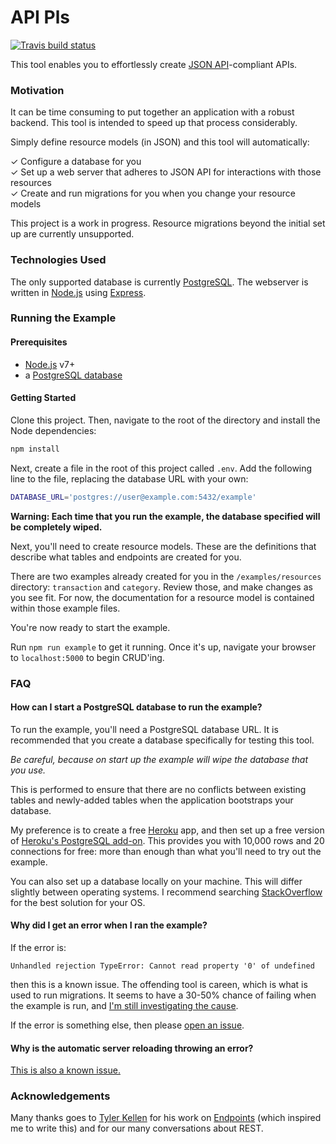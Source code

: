 # API Pls

[![Travis build status](http://img.shields.io/travis/jmeas/api-pls.svg?style=flat)](https://travis-ci.org/jmeas/api-pls)

This tool enables you to effortlessly create
[JSON API](http://jsonapi.org/)-compliant APIs.

### Motivation

It can be time consuming to put together an application with a robust backend.
This tool is intended to speed up that process considerably.

Simply define resource models (in JSON) and this tool will automatically:

✓ Configure a database for you  
✓ Set up a web server that adheres to JSON API for interactions with those resources  
✓ Create and run migrations for you when you change your resource models  

This project is a work in progress. Resource migrations beyond the initial
set up are currently unsupported.

### Technologies Used

The only supported database is currently
[PostgreSQL](https://www.postgresql.org/). The webserver is written
in [Node.js](https://nodejs.org/en/) using
[Express](https://github.com/expressjs/express).

### Running the Example

#### Prerequisites

- [Node.js](https://nodejs.org/en/) v7+
- a [PostgreSQL database](#setting-up-a-database)

#### Getting Started

Clone this project. Then, navigate to the root of the directory and install
the Node dependencies:

```sh
npm install
```

Next, create a file in the root of this project called `.env`. Add the following
line to the file, replacing the database URL with your own:

```sh
DATABASE_URL='postgres://user@example.com:5432/example'
```

**Warning: Each time that you run the example, the database specified will be
completely wiped.**

Next, you'll need to create resource models. These are the definitions that
describe what tables and endpoints are created for you.

There are two examples already created for you in the `/examples/resources`
directory: `transaction` and `category`. Review those, and make changes as
you see fit. For now, the documentation for a resource model is contained
within those example files.

You're now ready to start the example.

Run `npm run example` to get it running. Once it's up, navigate your browser
to `localhost:5000` to begin CRUD'ing.

### FAQ

#### How can I start a PostgreSQL database to run the example?

To run the example, you'll need a PostgreSQL database URL. It is recommended
that you create a database specifically for testing this tool.

_Be careful, because on start up the example will wipe the database that you
use._

This is performed to ensure that there are no conflicts between existing tables
and newly-added tables when the application bootstraps your database.

My preference is to create a free [Heroku](heroku.com) app, and then set up a
free version of
[Heroku's PostgreSQL add-on](https://elements.heroku.com/addons/heroku-postgresql).
This provides you with 10,000 rows and 20 connections for free: more than enough
than what you'll need to try out the example.

You can also set up a database locally on your machine. This will differ
slightly between operating systems. I recommend searching
[StackOverflow](stackoverflow.com) for the best solution for your OS.

#### Why did I get an error when I ran the example?

If the error is:

```
Unhandled rejection TypeError: Cannot read property '0' of undefined
```

then this is a known issue. The offending tool is careen, which is what is
used to run migrations. It seems to have a 30-50% chance of failing when the
example is run, and
[I'm still investigating the cause](https://github.com/jmeas/api-pls/issues/16).

If the error is something else, then please
[open an issue](https://github.com/jmeas/api-pls/issues/new?title=Error+on+start+up).

#### Why is the automatic server reloading throwing an error?

[This is also a known issue.](https://github.com/jmeas/api-pls/issues/31)

### Acknowledgements

Many thanks goes to [Tyler Kellen](https://github.com/tkellen) for his work on
[Endpoints](https://github.com/endpoints/endpoints) (which inspired me to write
this) and for our many conversations about REST.
